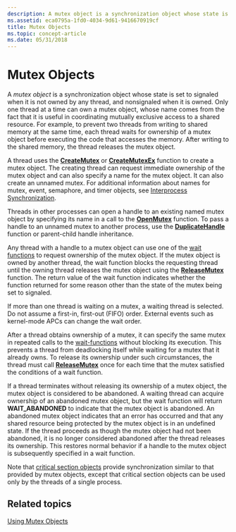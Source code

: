 ```yaml
---
description: A mutex object is a synchronization object whose state is set to signaled when it is not owned by any thread, and nonsignaled when it is owned.
ms.assetid: eca0795a-1fd0-4034-9d61-9416670919cf
title: Mutex Objects
ms.topic: concept-article
ms.date: 05/31/2018
---
```


# Mutex Objects

A *mutex object* is a synchronization object whose state is set to signaled when it is not owned by any thread, and nonsignaled when it is owned. Only one thread at a time can own a mutex object, whose name comes from the fact that it is useful in coordinating mutually exclusive access to a shared resource. For example, to prevent two threads from writing to shared memory at the same time, each thread waits for ownership of a mutex object before executing the code that accesses the memory. After writing to the shared memory, the thread releases the mutex object.

A thread uses the [**CreateMutex**](/windows/win32/api/synchapi/nf-synchapi-createmutexa) or [**CreateMutexEx**](/windows/win32/api/synchapi/nf-synchapi-createmutexexa) function to create a mutex object. The creating thread can request immediate ownership of the mutex object and can also specify a name for the mutex object. It can also create an unnamed mutex. For additional information about names for mutex, event, semaphore, and timer objects, see [Interprocess Synchronization](interprocess-synchronization.md).

Threads in other processes can open a handle to an existing named mutex object by specifying its name in a call to the [**OpenMutex**](/windows/win32/api/synchapi/nf-synchapi-openmutexw) function. To pass a handle to an unnamed mutex to another process, use the [**DuplicateHandle**](/windows/win32/api/handleapi/nf-handleapi-duplicatehandle) function or parent-child handle inheritance.

Any thread with a handle to a mutex object can use one of the [wait functions](wait-functions.md) to request ownership of the mutex object. If the mutex object is owned by another thread, the wait function blocks the requesting thread until the owning thread releases the mutex object using the [**ReleaseMutex**](/windows/win32/api/synchapi/nf-synchapi-releasemutex) function. The return value of the wait function indicates whether the function returned for some reason other than the state of the mutex being set to signaled.

If more than one thread is waiting on a mutex, a waiting thread is selected. Do not assume a first-in, first-out (FIFO) order. External events such as kernel-mode APCs can change the wait order.

After a thread obtains ownership of a mutex, it can specify the same mutex in repeated calls to the [wait-functions](wait-functions.md) without blocking its execution. This prevents a thread from deadlocking itself while waiting for a mutex that it already owns. To release its ownership under such circumstances, the thread must call [**ReleaseMutex**](/windows/win32/api/synchapi/nf-synchapi-releasemutex) once for each time that the mutex satisfied the conditions of a wait function.

If a thread terminates without releasing its ownership of a mutex object, the mutex object is considered to be abandoned. A waiting thread can acquire ownership of an abandoned mutex object, but the wait function will return **WAIT\_ABANDONED** to indicate that the mutex object is abandoned. An abandoned mutex object indicates that an error has occurred and that any shared resource being protected by the mutex object is in an undefined state. If the thread proceeds as though the mutex object had not been abandoned, it is no longer considered abandoned after the thread releases its ownership. This restores normal behavior if a handle to the mutex object is subsequently specified in a wait function.

Note that [critical section objects](critical-section-objects.md) provide synchronization similar to that provided by mutex objects, except that critical section objects can be used only by the threads of a single process.

## Related topics

<dl> <dt>

[Using Mutex Objects](using-mutex-objects.md)
</dt> </dl>

 

 
